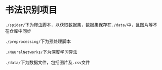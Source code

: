 # 书法识别项目

`./spider/`下为爬虫脚本，以获取数据集，数据集保存在`./data/`中，且图片等不在仓库中同步

`./preprocessing/`下为预处理脚本

`./NeuralNetworks/`下为深度学习算法

`./data/`下为数据文件，包括图片及`.csv`文件